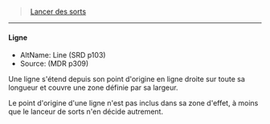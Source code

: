 ﻿---
!GenericItem
Id: spellcasting_hd.md#ligne
ParentLink: spellcasting_hd.md#lancer-des-sorts
Name: Ligne
ParentName: Lancer des sorts
NameLevel: 4
AltName: Line (SRD p103)
Source: (MDR p309)
Attributes: {}
---
> [Lancer des sorts](hd_spellcasting.md)

---

#### Ligne

- AltName: Line (SRD p103)
- Source: (MDR p309)

Une ligne s'étend depuis son point d'origine en ligne droite sur toute sa longueur et couvre une zone définie par sa largeur.

Le point d'origine d'une ligne n'est pas inclus dans sa zone d'effet, à moins que le lanceur de sorts n'en décide autrement.

